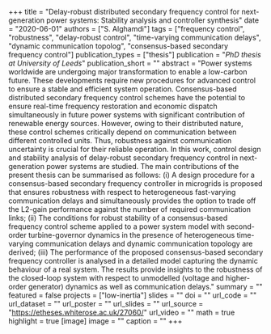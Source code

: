 +++
title = "Delay-robust distributed secondary frequency control for next-generation power systems: Stability analysis and controller synthesis"
date = "2020-06-01"
authors = ["S. Alghamdi"]
tags = ["frequency control", "robustness", "delay-robust control", "time-varying communication delays", "dynamic communication topolog", "consensus-based secondary frequency control"]
publication_types = ["thesis"]
publication = "_PhD thesis at University of Leeds_"
publication_short = ""
abstract = "Power systems worldwide are undergoing major transformation to enable a low-carbon future. These developments require new procedures for advanced control   to ensure a stable and efficient system operation. Consensus-based distributed secondary frequency control schemes have the potential to ensure real-time frequency restoration and economic dispatch simultaneously in future power systems with significant contribution of renewable energy sources. However, owing to their distributed nature, these control schemes critically depend on communication between different controlled units. Thus, robustness against communication uncertainty is crucial for their reliable operation. In this work, control design and stability analysis of delay-robust secondary frequency control in next-generation power systems are studied. The main contributions of the present thesis can be summarised as follows: (i) A design procedure for a consensus-based secondary frequency controller in microgrids is proposed that ensures robustness with respect to heterogeneous fast-varying communication delays and simultaneously provides the option to trade off the L2-gain performance against the number of required communication links; (ii)  The  conditions for robust stability of a consensus-based  frequency control scheme applied to a power system model with second-order turbine-governor dynamics in the presence of heterogeneous time-varying communication delays and dynamic communication topology are derived; (iii) The performance of the proposed consensus-based secondary frequency controller is analysed in a detailed model capturing the dynamic behaviour of a real system. The results provide insights to  the robustness of the closed-loop system with respect to unmodelled (voltage and higher-order generator) dynamics as well as communication delays."
summary = ""
featured = false
projects = ["low-inertia"]
slides = ""
doi = ""
url_code = ""
url_dataset = ""
url_poster = ""
url_slides = ""
url_source = "https://etheses.whiterose.ac.uk/27060/"
url_video = ""
math = true
highlight = true
[image]
image = ""
caption = ""
+++
